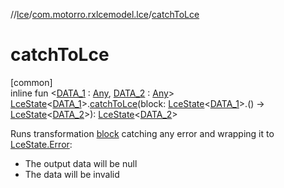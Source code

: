 //[lce](../../index.md)/[com.motorro.rxlcemodel.lce](index.md)/[catchToLce](catch-to-lce.md)

# catchToLce

[common]\
inline fun &lt;[DATA_1](catch-to-lce.md) : [Any](https://kotlinlang.org/api/latest/jvm/stdlib/kotlin/-any/index.html), [DATA_2](catch-to-lce.md) : [Any](https://kotlinlang.org/api/latest/jvm/stdlib/kotlin/-any/index.html)&gt; [LceState](-lce-state/index.md)&lt;[DATA_1](catch-to-lce.md)&gt;.[catchToLce](catch-to-lce.md)(block: [LceState](-lce-state/index.md)&lt;[DATA_1](catch-to-lce.md)&gt;.() -&gt; [LceState](-lce-state/index.md)&lt;[DATA_2](catch-to-lce.md)&gt;): [LceState](-lce-state/index.md)&lt;[DATA_2](catch-to-lce.md)&gt;

Runs transformation [block](catch-to-lce.md) catching any error and wrapping it to [LceState.Error](-lce-state/-error/index.md):

- 
   The output data will be null
- 
   The data will be invalid
